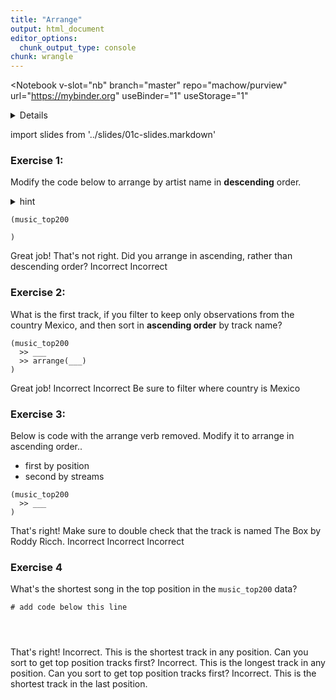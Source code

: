 ```yaml
---
title: "Arrange"
output: html_document
editor_options: 
  chunk_output_type: console
chunk: wrangle
---
```


<Notebook
  v-slot="nb"
  branch="master"
  repo="machow/purview"
  url="https://mybinder.org"
  useBinder="1"
  useStorage="1"
  >


<details v-fix-codemirror v-show="nb.debut">
<code-cell  :status="nb.status" :onExecute="nb.execute" :onReady="nb.updateSetupCode"  language="python">


    # TODO: explain how to run this, and that they only need the gist (loads tools)
    
    # wranglign ---------
    import pandas as pd
    from siuba import *
    
    # plotting ----------
    from plotnine import *
    
    theme_set(theme_classic(base_family = "Noto Sans CJK JP"))
    
    # data --------------
    #fname = "/Users/machow/Dropbox/Repo/siublocks-org/intro-tidyverse/tutorial/data/music200.csv"
    fname = "https://siublocks.s3.us-east-2.amazonaws.com/course-data/music200.csv"
    music_top200 = pd.read_csv(fname)
    
    # tracks
    #fname = "/Users/machow/Dropbox/Repo/siublocks-org/intro-tidyverse/tutorial/data/track_features.csv"
    fname = "https://siublocks.s3.us-east-2.amazonaws.com/course-data/track_features.csv"
    track_features = pd.read_csv(fname)
    
    # student support ----------
    from siuba import pipe
    from IPython.display import HTML, display
    from siututor import Blank
    ___ = Blank()
    
    # DataFrame display --------
    pd.set_option("display.max_rows", 6)
    
    from IPython import get_ipython
    # special ipython function to get the html formatter
    html_formatter = get_ipython().display_formatter.formatters['text/html']
    
    # here, we avoid the default df._repr_html_ method, since it inlines css
    # (style tags make vue angry)
    html_formatter.for_type(
        pd.DataFrame,
        lambda df: df.to_html(max_rows = pd.get_option("display.max_rows"), show_dimensions = True)
    )
    
    # remove the <ggplot: (528...)> printout
    html_formatter.for_type(ggplot, lambda g: "")
    




</code-cell>
</details>

import slides from '../slides/01c-slides.markdown'

<RevealSlides :slides="slides" />

### Exercise 1:

Modify the code below to arrange by artist name in **descending** order.

<details><summary>hint</summary>

> You can sort something in descending order, using the `-` operator.

<details><summary>another hint</summary>

> Start by using the pipe operator with `arrange()`. You will need to specify what to arrange by.

</details>
</details>

<code-cell  :status="nb.status" :onExecute="nb.execute"  ex="a" :exIndx="0" language="python">


    (music_top200
    
    )


<template v-slot:output>




<table border="1" class="dataframe">
  <thead>
    <tr style="text-align: right;">
      <th></th>
      <th>country</th>
      <th>position</th>
      <th>track_name</th>
      <th>artist</th>
      <th>streams</th>
      <th>duration</th>
      <th>continent</th>
    </tr>
  </thead>
  <tbody>
    <tr>
      <th>0</th>
      <td>Argentina</td>
      <td>1</td>
      <td>Tusa</td>
      <td>KAROL G</td>
      <td>1858666</td>
      <td>200.960</td>
      <td>Americas</td>
    </tr>
    <tr>
      <th>1</th>
      <td>Argentina</td>
      <td>2</td>
      <td>Tattoo</td>
      <td>Rauw Alejandro</td>
      <td>1344382</td>
      <td>202.887</td>
      <td>Americas</td>
    </tr>
    <tr>
      <th>2</th>
      <td>Argentina</td>
      <td>3</td>
      <td>Hola - Remix</td>
      <td>Dalex</td>
      <td>1330011</td>
      <td>249.520</td>
      <td>Americas</td>
    </tr>
    <tr>
      <th>...</th>
      <td>...</td>
      <td>...</td>
      <td>...</td>
      <td>...</td>
      <td>...</td>
      <td>...</td>
      <td>...</td>
    </tr>
    <tr>
      <th>12397</th>
      <td>South Africa</td>
      <td>198</td>
      <td>Black And White</td>
      <td>Niall Horan</td>
      <td>11771</td>
      <td>193.090</td>
      <td>Africa</td>
    </tr>
    <tr>
      <th>12398</th>
      <td>South Africa</td>
      <td>199</td>
      <td>When I See U</td>
      <td>Fantasia</td>
      <td>11752</td>
      <td>217.347</td>
      <td>Africa</td>
    </tr>
    <tr>
      <th>12399</th>
      <td>South Africa</td>
      <td>200</td>
      <td>Psycho!</td>
      <td>MASN</td>
      <td>11743</td>
      <td>197.217</td>
      <td>Africa</td>
    </tr>
  </tbody>
</table>
<p>12400 rows × 7 columns</p>



</template>

</code-cell>

<prompt-expandable header="What artist is the last observation (row) in the result?">

<q-multiple-choice>
  <q-opt text="$NOT"><span>Great job!</span></q-opt>
  <q-opt text="黃宣"><span>That's not right. Did you arrange in ascending, rather than descending order?</span></q-opt>
  <q-opt text="Aaron Smith"><span>Incorrect</span></q-opt>
  <q-opt text="Y2K"><span>Incorrect</span></q-opt>    
</q-multiple-choice>

</prompt-expandable>

### Exercise 2:

What is the first track, if you filter to keep only observations from the country Mexico, and then sort in **ascending order** by track name?

<code-cell  :status="nb.status" :onExecute="nb.execute"  ex="a" :exIndx="0" language="python">


    (music_top200
      >> ___
      >> arrange(___)
    )


<template v-slot:output>




⚠️: <b>Don't forget to replace all the blanks!</b>



</template>

</code-cell>

<prompt-expandable header="">

<q-multiple-choice>
  <q-opt text="11 PM"><span>Great job!</span></q-opt>
  <q-opt text="一天 (電視劇《想見你》插曲)"><span>Incorrect</span></q-opt>
  <q-opt text="everything i wanted"><span>Incorrect</span></q-opt>
  <q-opt text="#24"><span>Be sure to filter where country is Mexico</span></q-opt>    
</q-multiple-choice>

</prompt-expandable>

### Exercise 3: 

Below is code with the arrange verb removed. Modify it to arrange in ascending order..

* first by position
* second by streams

<code-cell  :status="nb.status" :onExecute="nb.execute"  ex="a" :exIndx="0" language="python">


    (music_top200
      >> ___
    )


<template v-slot:output>




⚠️: <b>Don't forget to replace all the blanks!</b>



</template>

</code-cell>


<prompt-expandable header="What country has the position 1 track (The Box) with fewest streams?">

<q-multiple-choice>
  <q-opt text="Cyprus"><span>That's right! Make sure to double check that the track is named The Box by Roddy Ricch.</span></q-opt>
  <q-opt text="United States"><span>Incorrect</span></q-opt>
  <q-opt text="Brazil"><span>Incorrect</span></q-opt>
    <q-opt text="Luxembou"><span>Incorrect</span></q-opt>
</q-multiple-choice>

</prompt-expandable>

### Exercise 4

What's the shortest song in the top position in the `music_top200` data?

<code-cell  :status="nb.status" :onExecute="nb.execute"  ex="a" :exIndx="0" language="python">


<pre><code># add code below this line



</code></pre>


</code-cell>


<prompt-expandable header="">

<q-multiple-choice>
  <q-opt text="Bad Girls, Good Vibes"><span>That's right!</span></q-opt>
  <q-opt text="Klop Klop"><span>Incorrect. This is the shortest track in any position. Can you sort to get top position tracks first?</span></q-opt>
  <q-opt text="Susamam"><span>Incorrect. This is the longest track in any position. Can you sort to get top position tracks first?</span></q-opt>
    <q-opt text="Blockparty"><span>Incorrect. This is the shortest track in the last position.</span></q-opt>
</q-multiple-choice>

</prompt-expandable>


</Notebook>

